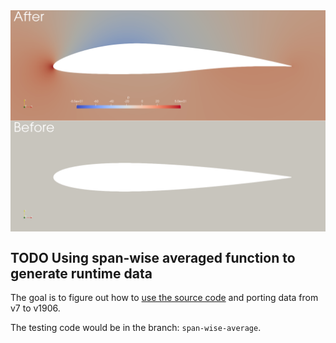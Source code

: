 <img src="images/improve.png" align="center">


## TODO Using span-wise averaged function to generate runtime data

The goal is to figure out how to [use the source code](https://github.com/ZmengXu/sampledPlaneAverage/tree/of7/sampledSurface/sampledPlaneSpanwise) and porting data
from v7 to v1906.

The testing code would be in the branch: `span-wise-average`.
